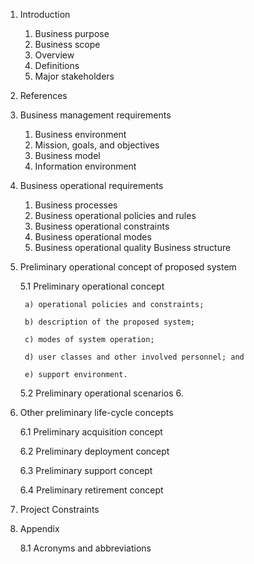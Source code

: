 1. Introduction
    1. Business purpose
    2. Business scope
    3. Overview
    4. Definitions
    5. Major stakeholders
2. References
3. Business management requirements
    1. Business environment
    2. Mission, goals, and objectives
    3. Business model
    4. Information environment
4. Business operational requirements
    1. Business processes
    2. Business operational policies and rules
    3. Business operational constraints
    4. Business operational modes
    5. Business operational quality Business structure
5. Preliminary operational concept of proposed system

    5.1 Preliminary operational concept

        a) operational policies and constraints;

        b) description of the proposed system;

        c) modes of system operation;

        d) user classes and other involved personnel; and

        e) support environment.

    5.2 Preliminary operational scenarios
    6.
6. Other preliminary life-cycle concepts

    6.1 Preliminary acquisition concept

    6.2 Preliminary deployment concept

    6.3 Preliminary support concept

    6.4 Preliminary retirement concept

7. Project Constraints

8. Appendix

    8.1 Acronyms and abbreviations
